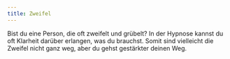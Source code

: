 ```yaml
---
title: Zweifel
---
```


Bist du eine Person, die oft zweifelt und grübelt? In der Hypnose kannst
du oft Klarheit darüber erlangen, was du brauchst. Somit sind vielleicht
die Zweifel nicht ganz weg, aber du gehst gestärkter deinen Weg.
